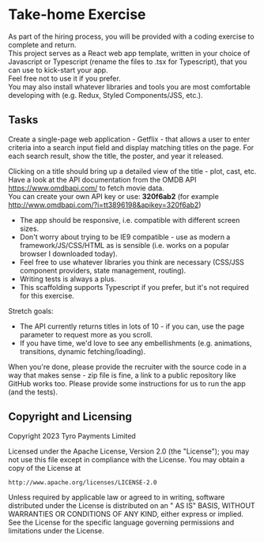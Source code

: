 # Take-home Exercise
As part of the hiring process, you will be provided with a coding exercise to complete and return.  
This project serves as a React web app template, written in your choice of Javascript or Typescript (rename the files to .tsx for Typescript), that you can use to kick-start your app.    
Feel free not to use it if you prefer.  
You may also install whatever libraries and tools you are most comfortable developing with (e.g. Redux, Styled Components/JSS, etc.).  

## Tasks
Create a single-page web application - Getflix - that allows a user to enter criteria into a search input field and display matching titles on the page. For each search result, show the title, the poster, and year it released.

Clicking on a title should bring up a detailed view of the title - plot, cast, etc.  
Have a look at the API documentation from the OMDB API https://www.omdbapi.com/ to fetch movie data.  
You can create your own API key or use: **320f6ab2** (for example http://www.omdbapi.com/?i=tt3896198&apikey=320f6ab2)
* The app should be responsive, i.e. compatible with different screen sizes.
* Don't worry about trying to be IE9 compatible - use as modern a framework/JS/CSS/HTML as is sensible (i.e. works on a popular browser I downloaded today).
* Feel free to use whatever libraries you think are necessary (CSS/JSS component providers, state management, routing).
* Writing tests is always a plus.
* This scaffolding supports Typescript if you prefer, but it's not required for this exercise.

Stretch goals:
* The API currently returns titles in lots of 10 - if you can, use the page parameter to request more as you scroll.
* If you have time, we'd love to see any embellishments (e.g. animations, transitions, dynamic fetching/loading).

When you're done, please provide the recruiter with the source code in a way that makes sense - zip file is fine, a link to a public repository like GitHub works too. Please provide some instructions for us to run the app (and the tests).

## Copyright and Licensing

Copyright 2023 Tyro Payments Limited

Licensed under the Apache License, Version 2.0 (the "License"); you may not use this file except in compliance with the
License. You may obtain a copy of the License at

    http://www.apache.org/licenses/LICENSE-2.0

Unless required by applicable law or agreed to in writing, software distributed under the License is distributed on an "
AS IS" BASIS, WITHOUT WARRANTIES OR CONDITIONS OF ANY KIND, either express or implied. See the License for the specific
language governing permissions and limitations under the License.
